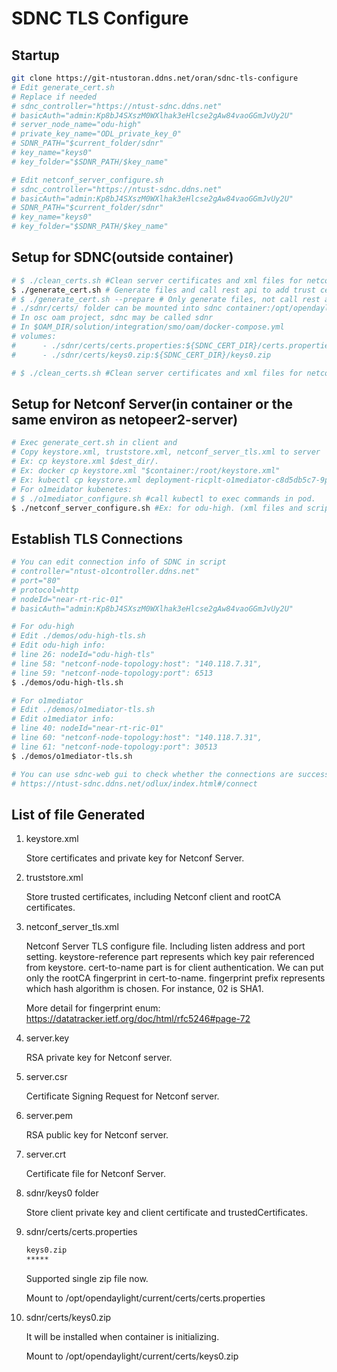 # SDNC TLS Configure

## Startup

```bash
git clone https://git-ntustoran.ddns.net/oran/sdnc-tls-configure
# Edit generate_cert.sh
# Replace if needed
# sdnc_controller="https://ntust-sdnc.ddns.net"
# basicAuth="admin:Kp8bJ4SXszM0WXlhak3eHlcse2gAw84vaoGGmJvUy2U"
# server_node_name="odu-high"
# private_key_name="ODL_private_key_0"
# SDNR_PATH="$current_folder/sdnr"
# key_name="keys0"
# key_folder="$SDNR_PATH/$key_name"

# Edit netconf_server_configure.sh
# sdnc_controller="https://ntust-sdnc.ddns.net"
# basicAuth="admin:Kp8bJ4SXszM0WXlhak3eHlcse2gAw84vaoGGmJvUy2U"
# SDNR_PATH="$current_folder/sdnr"
# key_name="keys0"
# key_folder="$SDNR_PATH/$key_name"
```

## Setup for SDNC(outside container)

```bash
# $ ./clean_certs.sh #Clean server certificates and xml files for netconf server
$ ./generate_cert.sh # Generate files and call rest api to add trust certificates and private key.
# $ ./generate_cert.sh --prepare # Only generate files, not call rest api to add trust certificates and private key.
# ./sdnr/certs/ folder can be mounted into sdnc container:/opt/opendaylight/current/certs/
# In osc oam project, sdnc may be called sdnr
# In $OAM_DIR/solution/integration/smo/oam/docker-compose.yml
# volumes:
#      - ./sdnr/certs/certs.properties:${SDNC_CERT_DIR}/certs.properties
#      - ./sdnr/certs/keys0.zip:${SDNC_CERT_DIR}/keys0.zip

# $ ./clean_certs.sh #Clean server certificates and xml files for netconf server
```

## Setup for Netconf Server(in container or the same environ as netopeer2-server)

```bash
# Exec generate_cert.sh in client and
# Copy keystore.xml, truststore.xml, netconf_server_tls.xml to server
# Ex: cp keystore.xml $dest_dir/.
# Ex: docker cp keystore.xml "$container:/root/keystore.xml"
# Ex: kubectl cp keystore.xml deployment-ricplt-o1mediator-c8d5db5c7-9p9ps:/root/keystore.xml
# For o1meidator kubenetes:
# $ ./o1mediator_configure.sh #call kubectl to exec commands in pod.
$ ./netconf_server_configure.sh #Ex: for odu-high. (xml files and script in the same folder)
```

## Establish TLS Connections

```bash
# You can edit connection info of SDNC in script
# controller="ntust-o1controller.ddns.net"
# port="80"
# protocol=http
# nodeId="near-rt-ric-01"
# basicAuth="admin:Kp8bJ4SXszM0WXlhak3eHlcse2gAw84vaoGGmJvUy2U"

# For odu-high
# Edit ./demos/odu-high-tls.sh
# Edit odu-high info:
# line 26: nodeId="odu-high-tls"
# line 58: "netconf-node-topology:host": "140.118.7.31",
# line 59: "netconf-node-topology:port": 6513
$ ./demos/odu-high-tls.sh

# For o1mediator
# Edit ./demos/o1mediator-tls.sh
# Edit o1mediator info:
# line 40: nodeId="near-rt-ric-01"
# line 60: "netconf-node-topology:host": "140.118.7.31",
# line 61: "netconf-node-topology:port": 30513
$ ./demos/o1mediator-tls.sh

# You can use sdnc-web gui to check whether the connections are successful.
# https://ntust-sdnc.ddns.net/odlux/index.html#/connect
```

## List of file Generated

1. keystore.xml

   Store certificates and private key for Netconf Server.

2. truststore.xml

   Store trusted certificates, including Netconf client and rootCA certificates.

3. netconf_server_tls.xml

   Netconf Server TLS configure file. Including listen address and port setting. keystore-reference part represents which key pair referenced from keystore. cert-to-name part is for client authentication. We can put only the rootCA fingerprint in cert-to-name. fingerprint prefix represents which hash algorithm is chosen. For instance, 02 is SHA1.

   More detail for fingerprint enum: https://datatracker.ietf.org/doc/html/rfc5246#page-72

4. server.key

   RSA private key for Netconf server.

5. server.csr

   Certificate Signing Request for Netconf server.

6. server.pem

   RSA public key for Netconf server.

7. server.crt

   Certificate file for Netconf Server.

8. sdnr/keys0 folder

   Store client private key and client certificate and trustedCertificates.

9. sdnr/certs/certs.properties
   ```txt
   keys0.zip
   *****
   ```

   Supported single zip file now.

   Mount to /opt/opendaylight/current/certs/certs.properties

10. sdnr/certs/keys0.zip

    It will be installed when container is initializing.

    Mount to /opt/opendaylight/current/certs/keys0.zip
